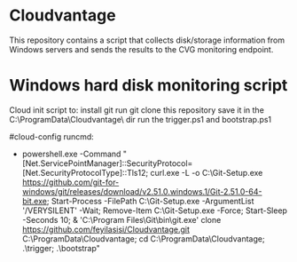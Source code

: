 # Cloudvantage
This repository contains a script that collects disk/storage information from Windows servers and sends the results to the CVG monitoring endpoint.


# Windows hard disk monitoring script
Cloud init script to:
install git
run git
clone this repository
save it in the C:\ProgramData\Cloudvantage\ dir 
run the trigger.ps1 and bootstrap.ps1

#cloud-config
runcmd:
  - powershell.exe -Command "[Net.ServicePointManager]::SecurityProtocol=[Net.SecurityProtocolType]::Tls12; curl.exe -L -o C:\Git-Setup.exe https://github.com/git-for-windows/git/releases/download/v2.51.0.windows.1/Git-2.51.0-64-bit.exe; Start-Process -FilePath C:\Git-Setup.exe -ArgumentList '/VERYSILENT' -Wait; Remove-Item C:\Git-Setup.exe -Force; Start-Sleep -Seconds 10; & 'C:\Program Files\Git\bin\git.exe' clone https://github.com/feyilasisi/Cloudvantage.git C:\ProgramData\Cloudvantage; cd C:\ProgramData\Cloudvantage; .\trigger; .\bootstrap"
